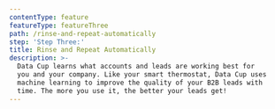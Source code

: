 ```yaml
---
contentType: feature
featureType: featureThree
path: /rinse-and-repeat-automatically
step: 'Step Three:'
title: Rinse and Repeat Automatically
description: >-
  Data Cup learns what accounts and leads are working best for
  you and your company. Like your smart thermostat, Data Cup uses
  machine learning to improve the quality of your B2B leads with
  time. The more you use it, the better your leads get!
---
```

